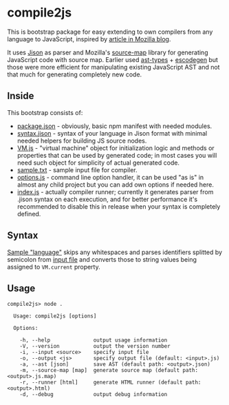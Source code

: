 compile2js
==========

This is bootstrap package for easy extending to own compilers from any language to JavaScript, inspired by [article in Mozilla blog](https://hacks.mozilla.org/2013/05/compiling-to-javascript-and-debugging-with-source-maps/).

It uses [Jison](http://zaach.github.io/jison/) as parser and Mozilla's [source-map](https://github.com/mozilla/source-map) library for generating JavaScript code with source map. Earlier used [ast-types](https://github.com/benjamn/ast-types) + [escodegen](https://github.com/Constellation/escodegen) but those were more efficient for manipulating existing JavaScript AST and not that much for generating completely new code.

Inside
------
This bootstrap consists of:
* [package.json](https://github.com/RReverser/compile2js/blob/master/package.json) - obviously, basic npm manifest with needed modules.
* [syntax.jison](https://github.com/RReverser/compile2js/blob/master/syntax.jison) - syntax of your language in Jison format with minimal needed helpers for building JS source nodes.
* [VM.js](https://github.com/RReverser/compile2js/blob/master/VM.js) - "virtual machine" object for initialization logic and methods or properties that can be used by generated code; in most cases you will need such object for simplicity of actual generated code.
* [sample.txt](https://github.com/RReverser/compile2js/blob/master/sample.txt) - sample input file for compiler.
* [options.js](https://github.com/RReverser/compile2js/blob/master/options.js) - command line option handler, it can be used "as is" in almost any child project but you can add own options if needed here.
* [index.js](https://github.com/RReverser/compile2js/blob/master/index.js) - actually compiler runner; currently it generates parser from .jison syntax on each execution, and for better performance it's recommended to disable this in release when your syntax is completely defined.

Syntax
------
[Sample "language"](https://github.com/RReverser/compile2js/blob/master/syntax.jison) skips any whitespaces and parses identifiers splitted by semicolon from [input file](https://github.com/RReverser/compile2js/blob/master/sample.txt) and converts those to string values being assigned to `VM.current` property.

Usage
-----
    compile2js> node .

      Usage: compile2js [options]

      Options:

        -h, --help              output usage information
        -V, --version           output the version number
        -i, --input <source>    specify input file
        -o, --output <js>       specify output file (default: <input>.js)
        -a, --ast [json]        save AST (default path: <output>.json)
        -m, --source-map [map]  generate source map (default path: <output>.js.map)
        -r, --runner [html]     generate HTML runner (default path: <output>.html)
        -d, --debug             output debug information
